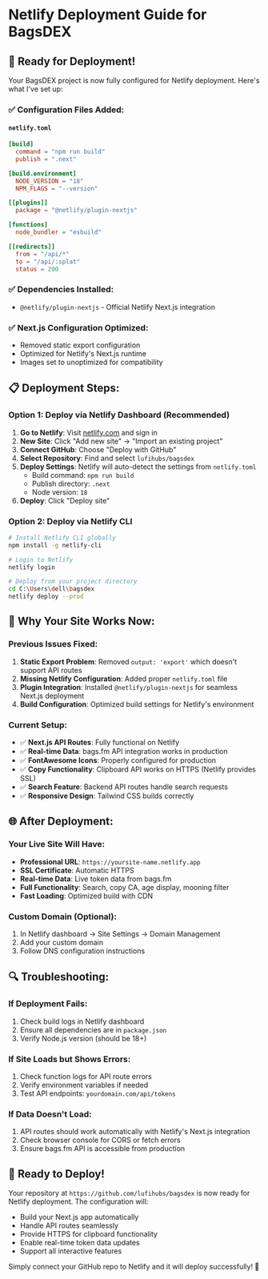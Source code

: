 # Netlify Deployment Guide for BagsDEX

## 🚀 **Ready for Deployment!**

Your BagsDEX project is now fully configured for Netlify deployment. Here's what I've set up:

### ✅ **Configuration Files Added:**

#### `netlify.toml`
```toml
[build]
  command = "npm run build"
  publish = ".next"

[build.environment]
  NODE_VERSION = "18"
  NPM_FLAGS = "--version"

[[plugins]]
  package = "@netlify/plugin-nextjs"

[functions]
  node_bundler = "esbuild"

[[redirects]]
  from = "/api/*"
  to = "/api/:splat"
  status = 200
```

### ✅ **Dependencies Installed:**
- `@netlify/plugin-nextjs` - Official Netlify Next.js integration

### ✅ **Next.js Configuration Optimized:**
- Removed static export configuration
- Optimized for Netlify's Next.js runtime
- Images set to unoptimized for compatibility

## 📋 **Deployment Steps:**

### **Option 1: Deploy via Netlify Dashboard (Recommended)**

1. **Go to Netlify**: Visit [netlify.com](https://netlify.com) and sign in
2. **New Site**: Click "Add new site" → "Import an existing project"
3. **Connect GitHub**: Choose "Deploy with GitHub"
4. **Select Repository**: Find and select `lufihubs/bagsdex`
5. **Deploy Settings**: Netlify will auto-detect the settings from `netlify.toml`
   - Build command: `npm run build`
   - Publish directory: `.next`
   - Node version: `18`
6. **Deploy**: Click "Deploy site"

### **Option 2: Deploy via Netlify CLI**

```bash
# Install Netlify CLI globally
npm install -g netlify-cli

# Login to Netlify
netlify login

# Deploy from your project directory
cd C:\Users\dell\bagsdex
netlify deploy --prod
```

## 🔧 **Why Your Site Works Now:**

### **Previous Issues Fixed:**
1. **Static Export Problem**: Removed `output: 'export'` which doesn't support API routes
2. **Missing Netlify Configuration**: Added proper `netlify.toml` file
3. **Plugin Integration**: Installed `@netlify/plugin-nextjs` for seamless Next.js deployment
4. **Build Configuration**: Optimized build settings for Netlify's environment

### **Current Setup:**
- ✅ **Next.js API Routes**: Fully functional on Netlify
- ✅ **Real-time Data**: bags.fm API integration works in production
- ✅ **FontAwesome Icons**: Properly configured for production
- ✅ **Copy Functionality**: Clipboard API works on HTTPS (Netlify provides SSL)
- ✅ **Search Feature**: Backend API routes handle search requests
- ✅ **Responsive Design**: Tailwind CSS builds correctly

## 🌐 **After Deployment:**

### **Your Live Site Will Have:**
- **Professional URL**: `https://yoursite-name.netlify.app`
- **SSL Certificate**: Automatic HTTPS
- **Real-time Data**: Live token data from bags.fm
- **Full Functionality**: Search, copy CA, age display, mooning filter
- **Fast Loading**: Optimized build with CDN

### **Custom Domain (Optional):**
1. In Netlify dashboard → Site Settings → Domain Management
2. Add your custom domain
3. Follow DNS configuration instructions

## 🔍 **Troubleshooting:**

### **If Deployment Fails:**
1. Check build logs in Netlify dashboard
2. Ensure all dependencies are in `package.json`
3. Verify Node.js version (should be 18+)

### **If Site Loads but Shows Errors:**
1. Check function logs for API route errors
2. Verify environment variables if needed
3. Test API endpoints: `yourdomain.com/api/tokens`

### **If Data Doesn't Load:**
1. API routes should work automatically with Netlify's Next.js integration
2. Check browser console for CORS or fetch errors
3. Ensure bags.fm API is accessible from production

## 🎉 **Ready to Deploy!**

Your repository at `https://github.com/lufihubs/bagsdex` is now ready for Netlify deployment. The configuration will:

- Build your Next.js app automatically
- Handle API routes seamlessly  
- Provide HTTPS for clipboard functionality
- Enable real-time token data updates
- Support all interactive features

Simply connect your GitHub repo to Netlify and it will deploy successfully! 🚀
